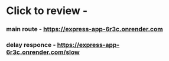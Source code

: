 # Click to review - 

### main route - https://express-app-6r3c.onrender.com

### delay responce - https://express-app-6r3c.onrender.com/slow
